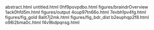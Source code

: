 abstract.html
untitled.html
0hf9povpdbo.html
figures/braindrOverview
1ack0hfd5m.html
figures/output
4oup97tn66o.html
7evbh1pv4fg.html
figures/fig_gold
8alit7j2mk.html
figures/fig_bdr_dist
b2euphqp2f8.html
o98i2bma0c.html
f4v9bdpqnsg.html